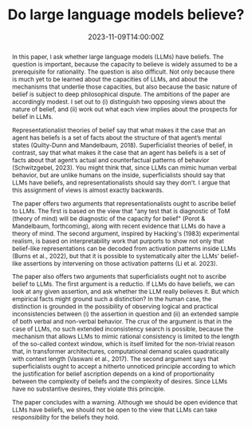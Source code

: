 ---
title: Do large language models believe?

event: PhAI 2023; 5th Conference on the Philosophy of Artificial Intelligence
event_url: https://www.pt-ai.org/2023

location: Erlangen, Germany

summary: This is a talk about whether LLMs can be said to have beliefs.  
abstract: |
  In this paper, I ask whether large language models (LLMs) have beliefs. The question is important, because the capacity to believe is widely assumed to be a prerequisite for rationality. The question is also difficult. Not only because there is much yet to be learned about the capacities of LLMs, and about the mechanisms that underlie those capacities, but also because the basic nature of belief is subject to deep philosophical dispute. The ambitions of the paper are accordingly modest. I set out to (i) distinguish two opposing views about the nature of belief, and (ii) work out what each view implies about the prospects for belief in LLMs.
  
  Representationalist theories of belief say that what makes it the case that an agent has beliefs is a set of facts about the structure of that agent’s mental states (Quilty-Dunn and Mandelbaum, 2018). Superficialist theories of belief, in contrast, say that what makes it the case that an agent has beliefs is a set of facts about that agent’s actual and counterfactual patterns of behavior (Schwitzgebel, 2023). You might think that, since LLMs can mimic human verbal behavior, but are unlike humans on the inside, superficialists should say that LLMs have beliefs, and representationalists should say they don't. I argue that this assignment of views is almost exactly backwards.
  
  The paper offers two arguments that representationalists ought to ascribe belief to LLMs. The first is based on the view that "any test that is diagnostic of ToM (theory of mind) will be diagnostic of the capacity for belief" (Porot & Mandelbaum, forthcoming), along with recent evidence that LLMs do have a theory of mind. The second argument, inspired by Hacking's (1983) experimental realism, is based on interpretability work that purports to show not only that belief-like representations can be decoded from activation patterns inside LLMs (Burns et al., 2022), but that it is possible to systematically alter the LLMs' belief-like assertions by intervening on those activation patterns (Li et al. 2023).
  
  The paper also offers two arguments that superficialists ought not to ascribe belief to LLMs. The first argument is a reductio. If LLMs do have beliefs, we can look at any given assertion, and ask whether the LLM really believes it. But which empirical facts might ground such a distinction? In the human case, the distinction is grounded in the possibility of observing logical and practical inconsistencies between (i) the assertion in question and (ii) an extended sample of both verbal and non-verbal behavior. The crux of the argument is that in the case of LLMs, no such extended inconsistency search is possible, because the mechanism that allows LLMs to mimic rational consistency is limited to the length of the so-called context window, which is itself limited for the non-trivial reason that, in transformer architectures, computational demand scales quadratically with context length (Vaswani et al., 2017). The second argument says that superficialists ought to accept a hitherto unnoticed principle according to which the justification for belief ascription depends on a kind of proportionality between the complexity of beliefs and the complexity of desires. Since LLMs have no substantive desires, they violate this principle.
  
  The paper concludes with a warning. Although we should be open evidence that LLMs have beliefs, we should not be open to the view that LLMs can take responsibility for the beliefs they hold.

date: '2023-11-09T14:00:00Z'
# date_end: '2030-06-01T15:00:00Z'
all_day: true

publishDate: ''

authors: []
tags: [LLMs]

featured: false

image:
  caption: 'Image credit: [**Unsplash**](https://unsplash.com/photos/bzdhc5b3Bxs)'
  focal_point: Right

links:
  - icon: twitter
    icon_pack: fab
    name: Follow
    url: https://twitter.com/CRathkopf

url_code: ''
url_pdf: ''
url_slides: ''
url_video: ''
share: false
profile: false

slides: example

projects:
  - example
---